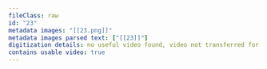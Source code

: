 ```yaml
---
fileClass: raw
id: "23"
metadata images: "[[23.png]]"
metadata images parsed text: ["[[23]]"]
digitization details: no useful video found, video not transferred for parsing
contains usable video: true
---
```

